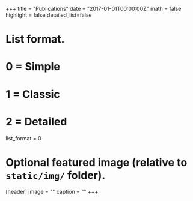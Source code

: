 +++
title = "Publications"
date = "2017-01-01T00:00:00Z"
math = false
highlight = false
detailed_list=false
# List format.
#   0 = Simple
#   1 = Classic
#   2 = Detailed
list_format = 0

# Optional featured image (relative to `static/img/` folder).
[header]
image = ""
caption = ""
+++
